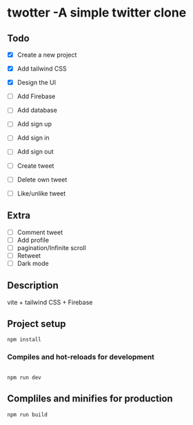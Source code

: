 # twotter -A simple twitter clone

## Todo 
- [x] Create a new project
- [x] Add tailwind CSS
- [x] Design the UI
- [ ] Add Firebase
- [ ] Add database
- [ ] Add sign up 
- [ ] Add sign in
- [ ] Add sign out
- [ ] Create tweet
- [ ] Delete own tweet
- [ ] Like/unlike tweet


## Extra 
- [ ] Comment tweet
- [ ] Add profile
- [ ] pagination/Infinite scroll
- [ ] Retweet 
- [ ] Dark mode
## Description
vite + tailwind CSS + Firebase

## Project setup 

``` 
npm install
``` 

### Compiles and hot-reloads for development

``` 

npm run dev
``` 

## Compliles and minifies for production

``` 
npm run build
``` 
